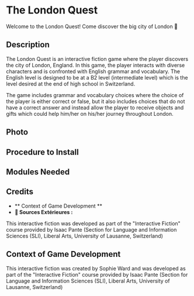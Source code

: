 # The London Quest
Welcome to the London Quest! Come discover the big city of London 🏴󠁧󠁢󠁥󠁮󠁧󠁿

## Description
The London Quest is an interactive fiction game where the player discovers the city of London, England. In this game, the player interacts with diverse characters and is confronted with English grammar and vocabulary. The English level is designed to be at a B2 level (intermediate level) which is the level desired at the end of high school in Switzerland.

The game includes grammar and vocabulary choices where the choice of the player is either correct or false, but it also includes choices that do not have a correct answer and instead allow the player to receive objects and gifts which could help him/her on his/her journey throughout London.

## Photo

## Procedure to Install

## Modules Needed 

## Credits
- ** Context of Game Development **
- **👥 Sources Extérieures :**

This interactive fiction was developed as part of the "Interactive Fiction" course provided by Isaac Pante (Section for Language and Information Sciences (SLI), Liberal Arts, University of Lausanne, Switzerland)

## Context of Game Development
This interactive fiction was created by Sophie Ward and was developed as part of the "Interactive Fiction" course provided by Isaac Pante (Section for Language and Information Sciences (SLI), Liberal Arts, University of Lausanne, Switzerland)
